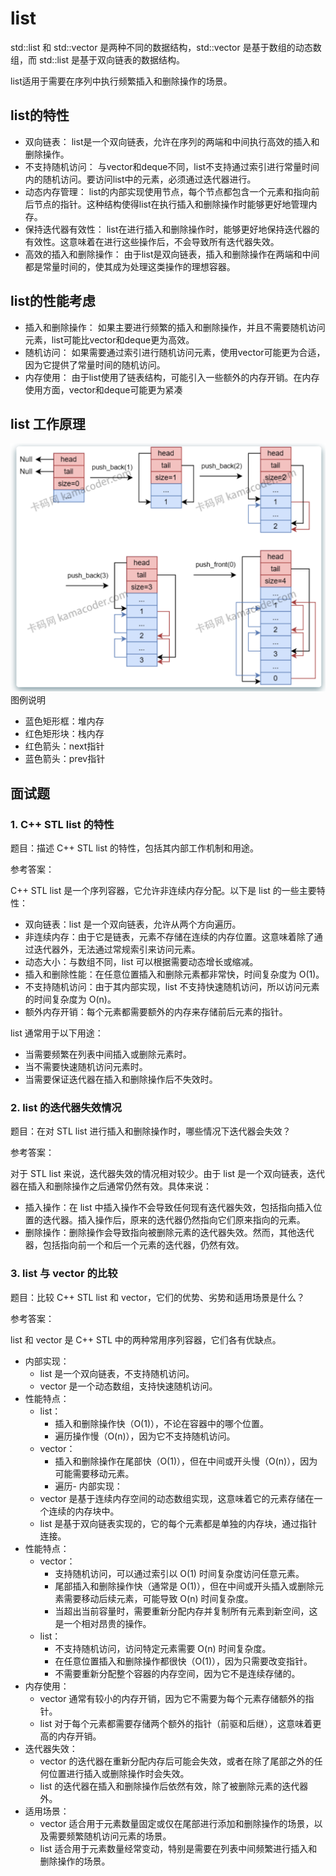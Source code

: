 # list
std::list 和 std::vector 是两种不同的数据结构，std::vector 是基于数组的动态数组，而 std::list 是基于双向链表的数据结构。

list适用于需要在序列中执行频繁插入和删除操作的场景。

## list的特性
* 双向链表： list是一个双向链表，允许在序列的两端和中间执行高效的插入和删除操作。
* 不支持随机访问： 与vector和deque不同，list不支持通过索引进行常量时间内的随机访问。要访问list中的元素，必须通过迭代器进行。
* 动态内存管理： list的内部实现使用节点，每个节点都包含一个元素和指向前后节点的指针。这种结构使得list在执行插入和删除操作时能够更好地管理内存。
* 保持迭代器有效性： list在进行插入和删除操作时，能够更好地保持迭代器的有效性。这意味着在进行这些操作后，不会导致所有迭代器失效。
* 高效的插入和删除操作： 由于list是双向链表，插入和删除操作在两端和中间都是常量时间的，使其成为处理这类操作的理想容器。

## list的性能考虑
* 插入和删除操作： 如果主要进行频繁的插入和删除操作，并且不需要随机访问元素，list可能比vector和deque更为高效。
* 随机访问： 如果需要通过索引进行随机访问元素，使用vector可能更为合适，因为它提供了常量时间的随机访问。
* 内存使用： 由于list使用了链表结构，可能引入一些额外的内存开销。在内存使用方面，vector和deque可能更为紧凑

## list 工作原理
![alt text](image.png)
图例说明
* 蓝色矩形框：堆内存
* 红色矩形块：栈内存
* 红色箭头：next指针
* 蓝色箭头：prev指针

## 面试题
### 1. C++ STL list 的特性
题目：描述 C++ STL list 的特性，包括其内部工作机制和用途。

参考答案：

C++ STL list 是一个序列容器，它允许非连续内存分配。以下是 list 的一些主要特性：
* 双向链表：list 是一个双向链表，允许从两个方向遍历。
* 非连续内存：由于它是链表，元素不存储在连续的内存位置。这意味着除了通过迭代器外，无法通过常规索引来访问元素。
* 动态大小：与数组不同，list 可以根据需要动态增长或缩减。
* 插入和删除性能：在任意位置插入和删除元素都非常快，时间复杂度为 O(1)。
* 不支持随机访问：由于其内部实现，list 不支持快速随机访问，所以访问元素的时间复杂度为 O(n)。
* 额外内存开销：每个元素都需要额外的内存来存储前后元素的指针。

list 通常用于以下用途：
* 当需要频繁在列表中间插入或删除元素时。
* 当不需要快速随机访问元素时。
* 当需要保证迭代器在插入和删除操作后不失效时。

### 2. list 的迭代器失效情况
题目：在对 STL list 进行插入和删除操作时，哪些情况下迭代器会失效？

参考答案：

对于 STL list 来说，迭代器失效的情况相对较少。由于 list 是一个双向链表，迭代器在插入和删除操作之后通常仍然有效。具体来说：
* 插入操作：在 list 中插入操作不会导致任何现有迭代器失效，包括指向插入位置的迭代器。插入操作后，原来的迭代器仍然指向它们原来指向的元素。
* 删除操作：删除操作会导致指向被删除元素的迭代器失效。然而，其他迭代器，包括指向前一个和后一个元素的迭代器，仍然有效。

### 3. list 与 vector 的比较
题目：比较 C++ STL list 和 vector，它们的优势、劣势和适用场景是什么？

参考答案：

list 和 vector 是 C++ STL 中的两种常用序列容器，它们各有优缺点。
* 内部实现：
    * list 是一个双向链表，不支持随机访问。
    * vector 是一个动态数组，支持快速随机访问。
* 性能特点：
    * list：
        * 插入和删除操作快（O(1)），不论在容器中的哪个位置。
        * 遍历操作慢（O(n)），因为它不支持随机访问。
    * vector：
        * 插入和删除操作在尾部快（O(1)），但在中间或开头慢（O(n)），因为可能需要移动元素。
        * 遍历- 内部实现：
    * vector 是基于连续内存空间的动态数组实现，这意味着它的元素存储在一个连续的内存块中。
    * list 是基于双向链表实现的，它的每个元素都是单独的内存块，通过指针连接。
* 性能特点：
    * vector：
        * 支持随机访问，可以通过索引以 O(1) 时间复杂度访问任意元素。
        * 尾部插入和删除操作快（通常是 O(1)），但在中间或开头插入或删除元素需要移动后续元素，可能导致 O(n) 时间复杂度。
        * 当超出当前容量时，需要重新分配内存并复制所有元素到新空间，这是一个相对昂贵的操作。
    * list：
        * 不支持随机访问，访问特定元素需要 O(n) 时间复杂度。
        * 在任意位置插入和删除操作都很快（O(1)），因为只需要改变指针。
        * 不需要重新分配整个容器的内存空间，因为它不是连续存储的。
* 内存使用：
    * vector 通常有较小的内存开销，因为它不需要为每个元素存储额外的指针。
    * list 对于每个元素都需要存储两个额外的指针（前驱和后继），这意味着更高的内存开销。
* 迭代器失效：
    * vector 的迭代器在重新分配内存后可能会失效，或者在除了尾部之外的任何位置进行插入或删除操作时会失效。
    * list 的迭代器在插入和删除操作后依然有效，除了被删除元素的迭代器外。
* 适用场景：
    * vector 适合用于元素数量固定或仅在尾部进行添加和删除操作的场景，以及需要频繁随机访问元素的场景。
    * list 适合用于元素数量经常变动，特别是需要在列表中间频繁进行插入和删除操作的场景。
